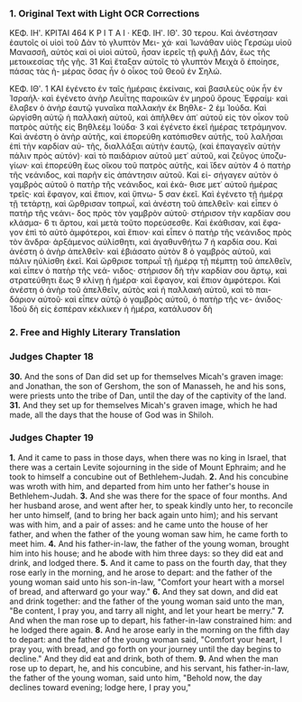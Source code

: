 ### 1. Original Text with Light OCR Corrections

ΚΕΦ. ΙΗʹ. ΚΡΙΤΑΙ 464 Κ Ρ Ι Τ Α Ι · ΚΕΦ. ΙΗʹ. ΙΘʹ.
30 τερου. Καὶ ἀνέστησαν ἑαυτοῖς οἱ υἱοὶ τοῦ Δὰν τὸ γλυπτὸν Μει-
    χά· καὶ Ἰωνάθαν υἱὸς Γερσὼμ υἱοῦ Μανασσῆ, αὐτὸς καὶ οἱ υἱοὶ
    αὐτοῦ, ἦσαν ἱερεῖς τῇ φυλῇ Δάν, ἕως τῆς μετοικεσίας τῆς γῆς.
31 Καὶ ἔταξαν αὐτοῖς τὸ γλυπτὸν Μειχὰ ὃ ἐποίησε, πάσας τὰς ἡ-
    μέρας ὅσας ἦν ὁ οἶκος τοῦ Θεοῦ ἐν Σηλώ.

ΚΕΦ. ΙΘʹ.
1 ΚΑΙ ἐγένετο ἐν ταῖς ἡμέραις ἐκείναις, καὶ βασιλεὺς οὐκ ἦν
    ἐν Ἰσραήλ· καὶ ἐγένετο ἀνὴρ Λευΐτης παροικῶν ἐν μηροῦ ὄρους
    Ἐφραίμ· καὶ ἔλαβεν ὁ ἀνὴρ ἑαυτῷ γυναῖκα παλλακὴν ἐκ Βηθλε-
2 ἐμ Ἰούδα. Καὶ ὠργίσθη αὐτῷ ἡ παλλακὴ αὐτοῦ, καὶ ἀπῆλθεν
    ἀπ᾿ αὐτοῦ εἰς τὸν οἶκον τοῦ πατρὸς αὐτῆς εἰς Βηθλεὲμ Ἰούδα·
3 καὶ ἐγένετο ἐκεῖ ἡμέρας τετράμηνον. Καὶ ἀνέστη ὁ ἀνὴρ αὐτῆς,
    καὶ ἐπορεύθη κατόπισθεν αὐτῆς, τοῦ λαλῆσαι ἐπὶ τὴν καρδίαν αὐ-
    τῆς, διαλλάξαι αὐτὴν ἑαυτῷ, (καὶ ἐπαγαγεῖν αὐτὴν πάλιν πρὸς
    αὐτόν)· καὶ τὸ παιδάριον αὐτοῦ μετ᾿ αὐτοῦ, καὶ ζεῦγος ὑποζυ-
    γίων· καὶ ἐπορεύθη ἕως οἴκου τοῦ πατρὸς αὐτῆς, καὶ ἴδεν αὐτὸν
4 ὁ πατὴρ τῆς νεάνιδος, καὶ παρῆν εἰς ἀπάντησιν αὐτοῦ. Καὶ εἰ-
    σήγαγεν αὐτὸν ὁ γαμβρὸς αὐτοῦ ὁ πατὴρ τῆς νεάνιδος, καὶ ἐκά-
    θισε μετ᾿ αὐτοῦ ἡμέρας τρεῖς· καὶ ἔφαγον, καὶ ἔπιον, καὶ ὕπνω-
5 σαν ἐκεῖ. Καὶ ἐγένετο τῇ ἡμέρᾳ τῇ τετάρτῃ, καὶ ὤρθρισαν
    τοπρωΐ, καὶ ἀνέστη τοῦ ἀπελθεῖν· καὶ εἶπεν ὁ πατὴρ τῆς νεάνι-
    δος πρὸς τὸν γαμβρὸν αὐτοῦ· στήρισον τὴν καρδίαν σου κλάσμα-
6 τι ἄρτου, καὶ μετὰ τοῦτο πορεύσεσθε. Καὶ ἐκάθισαν, καὶ ἔφα-
    γον ἐπὶ τὸ αὐτὸ ἀμφότεροι, καὶ ἔπιον· καὶ εἶπεν ὁ πατὴρ τῆς
    νεάνιδος πρὸς τὸν ἄνδρα· ἀρξάμενος αὐλίσθητι, καὶ ἀγαθυνθήτω
7 ἡ καρδία σου. Καὶ ἀνέστη ὁ ἀνὴρ ἀπελθεῖν· καὶ ἐβιάσατο αὐτὸν
8 ὁ γαμβρὸς αὐτοῦ, καὶ πάλιν ηὐλίσθη ἐκεῖ. Καὶ ὤρθρισε τοπρωΐ
    τῇ ἡμέρᾳ τῇ πέμπτῃ τοῦ ἀπελθεῖν, καὶ εἶπεν ὁ πατὴρ τῆς νεά-
    νιδος· στήρισον δὴ τὴν καρδίαν σου ἄρτῳ, καὶ στρατεύθητι ἕως
9 κλίνῃ ἡ ἡμέρα· καὶ ἔφαγον, καὶ ἔπιον ἀμφότεροι. Καὶ ἀνέστη ὁ
    ἀνὴρ τοῦ ἀπελθεῖν, αὐτὸς καὶ ἡ παλλακὴ αὐτοῦ, καὶ τὸ παι-
    δάριον αὐτοῦ· καὶ εἶπεν αὐτῷ ὁ γαμβρὸς αὐτοῦ, ὁ πατὴρ τῆς νε-
    άνιδος· Ἰδοὺ δὴ εἰς ἑσπέραν κέκλικεν ἡ ἡμέρα, κατάλυσον δὴ

### 2. Free and Highly Literary Translation

### Judges Chapter 18

**30.** And the sons of Dan did set up for themselves Micah's graven image: and Jonathan, the son of Gershom, the son of Manasseh, he and his sons, were priests unto the tribe of Dan, until the day of the captivity of the land.
**31.** And they set up for themselves Micah's graven image, which he had made, all the days that the house of God was in Shiloh.

### Judges Chapter 19

**1.** And it came to pass in those days, when there was no king in Israel, that there was a certain Levite sojourning in the side of Mount Ephraim; and he took to himself a concubine out of Bethlehem-Judah.
**2.** And his concubine was wroth with him, and departed from him unto her father's house in Bethlehem-Judah.
**3.** And she was there for the space of four months. And her husband arose, and went after her, to speak kindly unto her, to reconcile her unto himself, (and to bring her back again unto him); and his servant was with him, and a pair of asses: and he came unto the house of her father, and when the father of the young woman saw him, he came forth to meet him.
**4.** And his father-in-law, the father of the young woman, brought him into his house; and he abode with him three days: so they did eat and drink, and lodged there.
**5.** And it came to pass on the fourth day, that they rose early in the morning, and he arose to depart: and the father of the young woman said unto his son-in-law, "Comfort your heart with a morsel of bread, and afterward go your way."
**6.** And they sat down, and did eat and drink together: and the father of the young woman said unto the man, "Be content, I pray you, and tarry all night, and let your heart be merry."
**7.** And when the man rose up to depart, his father-in-law constrained him: and he lodged there again.
**8.** And he arose early in the morning on the fifth day to depart: and the father of the young woman said, "Comfort your heart, I pray you, with bread, and go forth on your journey until the day begins to decline." And they did eat and drink, both of them.
**9.** And when the man rose up to depart, he, and his concubine, and his servant, his father-in-law, the father of the young woman, said unto him, "Behold now, the day declines toward evening; lodge here, I pray you,"